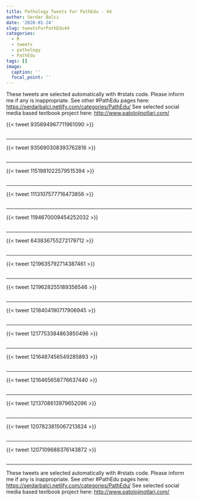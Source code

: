 ```yaml
---
title: Pathology Tweets For PathEdu - 44
author: Serdar Balci
date: '2020-01-24'
slug: tweetsForPathEdu44
categories:
  - R
  - tweets
  - pathology
  - PathEdu
tags: []
image:
  caption: ''
  focal_point: ''
---
```



These tweets are selected automatically with #rstats code. Please inform me if any is inappropriate.
See other #PathEdu pages here: https://serdarbalci.netlify.com/categories/PathEdu/ 
See selected social media based textbook project here: http://www.patolojinotlari.com/

{{< tweet 935694967711961090 >}}
<br>
<br>
<hr>
{{< tweet 935690308393762816 >}}
<br>
<br>
<hr>
{{< tweet 1151981022579515394 >}}
<br>
<br>
<hr>
{{< tweet 1113107577716473856 >}}
<br>
<br>
<hr>
{{< tweet 1194670009454252032 >}}
<br>
<br>
<hr>
{{< tweet 643836755272179712 >}}
<br>
<br>
<hr>
{{< tweet 1219635792714387461 >}}
<br>
<br>
<hr>
{{< tweet 1219628255189356546 >}}
<br>
<br>
<hr>
{{< tweet 1218404190717906945 >}}
<br>
<br>
<hr>
{{< tweet 1217753384863850496 >}}
<br>
<br>
<hr>
{{< tweet 1216487456549285893 >}}
<br>
<br>
<hr>
{{< tweet 1216465658776637440 >}}
<br>
<br>
<hr>
{{< tweet 1213708613979652096 >}}
<br>
<br>
<hr>
{{< tweet 1207823815067213824 >}}
<br>
<br>
<hr>
{{< tweet 1207109688376143872 >}}
<br>
<br>
<hr>


These tweets are selected automatically with #rstats code. Please inform me if any is inappropriate.
See other #PathEdu pages here: https://serdarbalci.netlify.com/categories/PathEdu/ 
See selected social media based textbook project here: http://www.patolojinotlari.com/
